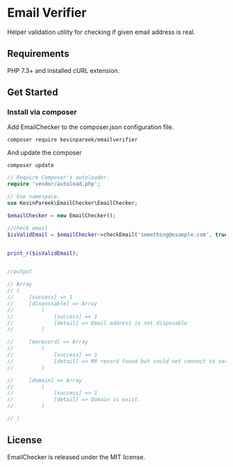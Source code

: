 # Email Verifier

Helper validation utility for checking if given email address is real.

## Requirements

PHP 7.3+ and installed cURL extension.

## Get Started

### Install via composer

Add EmailChecker to the composer.json configuration file.
```
composer require kevinpareek/emailverifier
```

And update the composer
```
composer update
```

```php
// Require Composer's autoloader.
require 'vendor/autoload.php';

// Use namespace.
use KevinPareek\EmailChecker\EmailChecker;

$emailChecker = new EmailChecker();

//check email
$isValidEmail = $emailChecker->checkEmail('something@example.com', true);


print_r($isValidEmail);


//output

// Array
// (
//     [success] => 1
//     [dispossable] => Array
//         (
//             [success] => 1
//             [detail] => Email address is not disposable
//         )

//     [mxrecord] => Array
//         (
//             [success] => 1
//             [detail] => MX record found but could not connect to server
//         )

//     [domain] => Array
//         (
//             [success] => 1
//             [detail] => Domain is exist.
//         )

// )
```

## License

EmailChecker is released under the MIT license.

